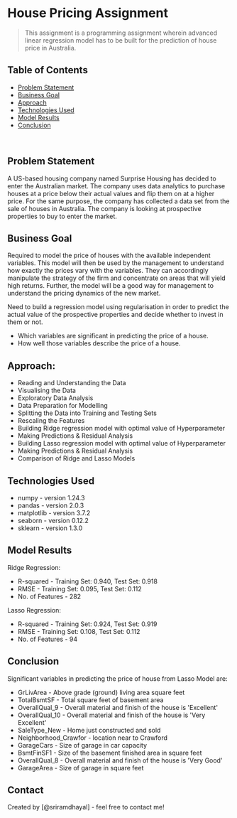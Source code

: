 # House Pricing Assignment
> This assignment is a programming assignment wherein advanced linear regression model has to be built for the prediction of house price in Australia.


## Table of Contents
* [Problem Statement](#problem-statement)
* [Business Goal](#business-goal)
* [Approach](#approach)
* [Technologies Used](#technologies-used)
* [Model Results](#model_results)
* [Conclusion](#conclusion)
<br />

<!-- You can include any other section that is pertinent to your problem -->

## Problem Statement
A US-based housing company named Surprise Housing has decided to enter the Australian market. The company uses data analytics to purchase houses at a price below their actual values and flip them on at a higher price. For the same purpose, the company has collected a data set from the sale of houses in Australia. The company is looking at prospective properties to buy to enter the market.
<br />

<!-- You don't have to answer all the questions - just the ones relevant to your project. -->

## Business Goal
Required to model the price of houses with the available independent variables. This model will then be used by the management to understand how exactly the prices vary with the variables. They can accordingly manipulate the strategy of the firm and concentrate on areas that will yield high returns. Further, the model will be a good way for management to understand the pricing dynamics of the new market.

Need to build a regression model using regularisation in order to predict the actual value of the prospective properties and decide whether to invest in them or not.
* Which variables are significant in predicting the price of a house.<br />
* How well those variables describe the price of a house.<br />
<!-- You don't have to answer all the questions - just the ones relevant to your project. -->

## Approach:
- Reading and Understanding the Data
- Visualising the Data
- Exploratory Data Analysis
- Data Preparation for Modelling
- Splitting the Data into Training and Testing Sets
- Rescaling the Features
- Building Ridge regression model with optimal value of Hyperparameter
- Making Predictions & Residual Analysis 
- Building Lasso regression model with optimal value of Hyperparameter
- Making Predictions & Residual Analysis 
- Comparison of Ridge and Lasso Models


## Technologies Used
- numpy - version 1.24.3
- pandas - version 2.0.3
- matplotlib - version 3.7.2
- seaborn - version 0.12.2
- sklearn - version 1.3.0
<!-- As the libraries versions keep on changing, it is recommended to mention the version of library used in this project -->

## Model Results
Ridge Regression: </br>
* R-squared 		 - Training Set: 0.940, Test Set: 0.918
* RMSE				 - Training Set: 0.095, Test Set: 0.112	
* No. of Features	 - 282

Lasso Regression: </br>
* R-squared 		 - Training Set: 0.924, Test Set: 0.919
* RMSE				 - Training Set: 0.108, Test Set: 0.112	
* No. of Features	 - 94

## Conclusion
Significant variables in predicting the price of house from Lasso Model are:
</br>
* GrLivArea - Above grade (ground) living area square feet
* TotalBsmtSF - Total square feet of basement area
* OverallQual_9 - Overall material and finish of the house is 'Excellent'
* OverallQual_10 - Overall material and finish of the house is 'Very Excellent'
* SaleType_New - Home just constructed and sold
* Neighborhood_Crawfor - location near to Crawford
* GarageCars - Size of garage in car capacity
* BsmtFinSF1 - Size of the basement finished area in square feet 
* OverallQual_8 - Overall material and finish of the house is 'Very Good'
* GarageArea - Size of garage in square feet


## Contact
Created by [@sriramdhayal] - feel free to contact me!
